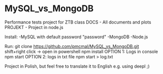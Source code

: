 # MySQL_vs_MongoDB
Performance tests project for ZTB class
DOCS - All documents and plots
PROJEKT - Project in node.js

Install:
-MySQL with default password "password"
-MongoDB
-Node.js

Run:
git clone https://github.com/pmcmal/MySQL_vs_MongoDB.git
shift+right click -> open in powershell
npm install
OPTION 1: Logs in console
npm start
OPTION 2: logs in txt file
npm start > log.txt

Project in Polish, but feel free to translate it to English e.g. using deepl ;)
